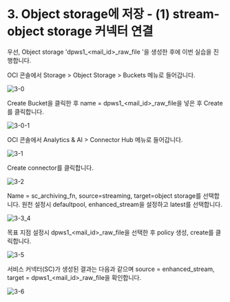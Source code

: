 
# 3. Object storage에 저장 - (1) stream-object storage 커넥터 연결


우선, Object storage 'dpws1_<mail_id>_raw_file '을 생성한 후에 이번 실습을 진행합니다. 

OCI 콘솔에서 Storage > Object Storage > Buckets 메뉴로 들어갑니다. 

![3-0](https://github.com/oraclekr-data-platform/ODWS-S01-OCI-data-pipeline/assets/150219167/a2205f50-c62b-46d6-a14b-d64dd802af09)


Create Bucket을 클릭한 후 name = dpws1_<mail_id>_raw_file을 넣은 후 Create를 클릭합니다.

![3-0-1](https://github.com/oraclekr-data-platform/ODWS-S01-OCI-data-pipeline/assets/150219167/c88ef25a-f0f3-4b76-b6bf-958b440d90cc)


OCI 콘솔에서 Analytics & AI > Connector Hub 메뉴로 들어갑니다. 

![3-1](https://github.com/oraclekr-data-platform/ODWS-S01-OCI-data-pipeline/assets/150219167/6796b101-a4d4-488f-8470-32e6143fab90)


Create connector를 클릭합니다.

![3-2](https://github.com/oraclekr-data-platform/ODWS-S01-OCI-data-pipeline/assets/150219167/8b724298-c038-4768-b015-fbdaab185164)



Name = sc_archiving_fn, source=streaming, target=object storage를 선택합니다.
원천 설정시 defaultpool, enhanced_stream을 설정하고 latest를 선택합니다. 

![3-3_4](https://github.com/oraclekr-data-platform/ODWS-S01-OCI-data-pipeline/assets/150219167/13929aab-1220-4acd-be5d-50b00fe88430)



목표 지점 설정시 dpws1_<mail_id>_raw_file을 선택한 후 policy 생성, create를 클릭합니다. 

![3-5](https://github.com/oraclekr-data-platform/ODWS-S01-OCI-data-pipeline/assets/150219167/62837553-f2e7-4c08-afec-2b3986498039)




서비스 커넥터(SC)가 생성된 결과는 다음과 같으며 source = enhanced_stream, target = dpws1_<mail_id>_raw_file을 확인합니다. 

![3-6](https://github.com/oraclekr-data-platform/ODWS-S01-OCI-data-pipeline/assets/150219167/eb20f329-d659-4dc7-93fd-8f60a244cbb6)







